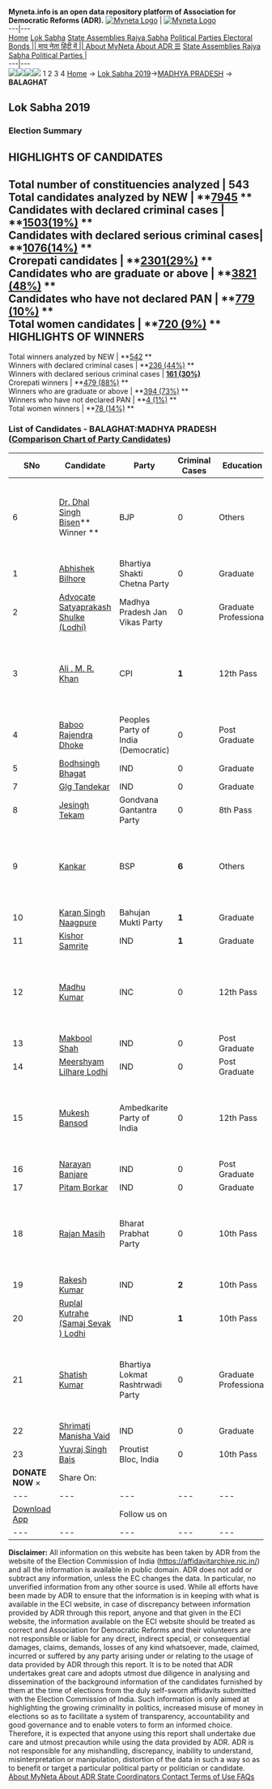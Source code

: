 **Myneta.info is an open data repository platform of Association for Democratic Reforms (ADR).**
[![Myneta Logo](https://www.myneta.info/lib/img/myneta-logo.png)](https://www.myneta.info/) | [![Myneta Logo](https://www.myneta.info/lib/img/adr-logo.png)](https://adrindia.org)  
---|---  
[Home](https://www.myneta.info/) [Lok Sabha](https://www.myneta.info/#ls "Lok Sabha") [ State Assemblies ](https://www.myneta.info/#sa "State Assemblies") [Rajya Sabha](https://www.myneta.info/#rs "Rajya Sabha") [Political Parties ](https://www.myneta.info/party "Political Parties") [ Electoral Bonds ](https://www.myneta.info/electoral_bonds "Electoral Bonds") [ || माय नेता हिंदी में || ](https://translate.google.co.in/translate?prev=hp&hl=en&js=y&u=www.myneta.info&sl=en&tl=hi&history_state0=) [ About MyNeta ](https://adrindia.org/content/about-myneta) [ About ADR ](https://adrindia.org/about-adr/who-we-are) [☰](javascript:void\(0\))
[ State Assemblies ](https://www.myneta.info/#sa "State Assemblies") [ Rajya Sabha ](https://www.myneta.info/#rs "Rajya Sabha") [ Political Parties ](https://www.myneta.info/party "Political Parties")
|   
---|---  
![](https://www.myneta.info/lib/img/banner/banner-1.png)![](https://www.myneta.info/lib/img/banner/banner-2.png)![](https://www.myneta.info/lib/img/banner/banner-3.png)![](https://www.myneta.info/lib/img/banner/banner-4.png)
1  2  3  4 
[Home](https://www.myneta.info/) → [Lok Sabha 2019](https://www.myneta.info/LokSabha2019/)→[MADHYA PRADESH](https://www.myneta.info/LokSabha2019/index.php?action=show_constituencies&state_id=45) → **BALAGHAT**
### 
## Lok Sabha 2019
###  Election Summary 
HIGHLIGHTS OF CANDIDATES  
---  
Total number of constituencies analyzed |  543   
Total candidates analyzed by NEW | **[7945](https://www.myneta.info/LokSabha2019/index.php?action=summary&subAction=candidates_analyzed&sort=candidate#summary) **  
Candidates with declared criminal cases | **[1503(19%)](https://www.myneta.info/LokSabha2019/index.php?action=summary&subAction=crime&sort=candidate#summary) **  
Candidates with declared serious criminal cases| **[1076(14%)](https://www.myneta.info/LokSabha2019/index.php?action=summary&subAction=serious_crime&sort=candidate#summary) **  
Crorepati candidates | **[2301(29%)](https://www.myneta.info/LokSabha2019/index.php?action=summary&subAction=crorepati&sort=candidate#summary) **  
Candidates who are graduate or above | **[3821 (48%)](https://www.myneta.info/LokSabha2019/index.php?action=summary&subAction=education&sort=candidate#summary) **  
Candidates who have not declared PAN | **[779 (10%)](https://www.myneta.info/LokSabha2019/index.php?action=summary&subAction=without_pan&sort=candidate#summary) **  
Total women candidates | **[720 (9%)](https://www.myneta.info/LokSabha2019/index.php?action=summary&subAction=women_candidate&sort=candidate#summary) **  
HIGHLIGHTS OF WINNERS  
---  
Total winners analyzed by NEW | **[542](https://www.myneta.info/LokSabha2019/index.php?action=summary&subAction=winner_analyzed&sort=candidate#summary) **  
Winners with declared criminal cases | **[236 (44%)](https://www.myneta.info/LokSabha2019/index.php?action=summary&subAction=winner_crime&sort=candidate#summary) **  
Winners with declared serious criminal cases | **[161 (30%)](https://www.myneta.info/LokSabha2019/index.php?action=summary&subAction=winner_serious_crime&sort=candidate#summary)**  
Crorepati winners | **[479 (88%)](https://www.myneta.info/LokSabha2019/index.php?action=summary&subAction=winner_crorepati&sort=candidate#summary) **  
Winners who are graduate or above | **[394 (73%)](https://www.myneta.info/LokSabha2019/index.php?action=summary&subAction=winner_education&sort=candidate#summary) **  
Winners who have not declared PAN | **[4 (1%)](https://www.myneta.info/LokSabha2019/index.php?action=summary&subAction=winner_without_pan&sort=candidate#summary) **  
Total women winners | **[78 (14%)](https://www.myneta.info/LokSabha2019/index.php?action=summary&subAction=winner_women&sort=candidate#summary) **  
### List of Candidates - BALAGHAT:MADHYA PRADESH ([Comparison Chart of Party Candidates](https://www.myneta.info/LokSabha2019/comparisonchart.php?constituency_id=657))
SNo | Candidate| Party| Criminal Cases| Education| Age| Total Assets| Liabilities  
---|---|---|---|---|---|---|---  
6  | [Dr. Dhal Singh Bisen](https://www.myneta.info/LokSabha2019/candidate.php?candidate_id=10330)** Winner ** | BJP | 0 | Others| 66 | ![](https://myneta.info/image_v2.php?myneta_folder=LokSabha2019&candidate_id=10330&col=ta) | ![](https://myneta.info/image_v2.php?myneta_folder=LokSabha2019&candidate_id=10330&col=lia)  
1  | [Abhishek Bilhore](https://www.myneta.info/LokSabha2019/candidate.php?candidate_id=10329) | Bhartiya Shakti Chetna Party | 0 | Graduate| 25 | Rs 20,06,750 ~ 20 Lacs+ | Rs 0 ~   
2  | [Advocate Satyaprakash Shulke (Lodhi)](https://www.myneta.info/LokSabha2019/candidate.php?candidate_id=10635) | Madhya Pradesh Jan Vikas Party | 0 | Graduate Professional| 40 | Rs 5,50,000 ~ 5 Lacs+ | Rs 0 ~   
3  | [Ali . M. R. Khan](https://www.myneta.info/LokSabha2019/candidate.php?candidate_id=10333) | CPI | **1** | 12th Pass| 62 | ![](https://myneta.info/image_v2.php?myneta_folder=LokSabha2019&candidate_id=10333&col=ta) | ![](https://myneta.info/image_v2.php?myneta_folder=LokSabha2019&candidate_id=10333&col=lia)  
4  | [Baboo Rajendra Dhoke](https://www.myneta.info/LokSabha2019/candidate.php?candidate_id=10636) | Peoples Party of India (Democratic) | 0 | Post Graduate| 62 | Rs 1,18,47,800 ~ 1 Crore+ | Rs 0 ~   
5  | [Bodhsingh Bhagat](https://www.myneta.info/LokSabha2019/candidate.php?candidate_id=10637) | IND | 0 | Graduate| 62 | Rs 4,42,44,840 ~ 4 Crore+ | Rs 0 ~   
7  | [Glg Tandekar](https://www.myneta.info/LokSabha2019/candidate.php?candidate_id=10638) | IND | 0 | Graduate| 43 | Rs 19,27,853 ~ 19 Lacs+ | Rs 0 ~   
8  | [Jesingh Tekam](https://www.myneta.info/LokSabha2019/candidate.php?candidate_id=10331) | Gondvana Gantantra Party | 0 | 8th Pass| 68 | Rs 1,58,10,660 ~ 1 Crore+ | Rs 8,50,000 ~ 8 Lacs+  
9  | [Kankar](https://www.myneta.info/LokSabha2019/candidate.php?candidate_id=10334) | BSP | **6** | Others| 68 | ![](https://myneta.info/image_v2.php?myneta_folder=LokSabha2019&candidate_id=10334&col=ta) | ![](https://myneta.info/image_v2.php?myneta_folder=LokSabha2019&candidate_id=10334&col=lia)  
10  | [Karan Singh Naagpure](https://www.myneta.info/LokSabha2019/candidate.php?candidate_id=10639) | Bahujan Mukti Party | **1** | Graduate| 38 | Rs 11,37,052 ~ 11 Lacs+ | Rs 6,000 ~ 6 Thou+  
11  | [Kishor Samrite](https://www.myneta.info/LokSabha2019/candidate.php?candidate_id=10640) | IND | **1** | Graduate| 56 | Rs 21,47,000 ~ 21 Lacs+ | Rs 0 ~   
12  | [Madhu Kumar](https://www.myneta.info/LokSabha2019/candidate.php?candidate_id=10332) | INC | 0 | 12th Pass| 53 | ![](https://myneta.info/image_v2.php?myneta_folder=LokSabha2019&candidate_id=10332&col=ta) | ![](https://myneta.info/image_v2.php?myneta_folder=LokSabha2019&candidate_id=10332&col=lia)  
13  | [Makbool Shah](https://www.myneta.info/LokSabha2019/candidate.php?candidate_id=10641) | IND | 0 | Post Graduate| 63 | Rs 90,000 ~ 90 Thou+ | Rs 0 ~   
14  | [Meershyam Lilhare Lodhi](https://www.myneta.info/LokSabha2019/candidate.php?candidate_id=10643) | IND | 0 | Post Graduate| 47 | Rs 24,95,312 ~ 24 Lacs+ | Rs 0 ~   
15  | [Mukesh Bansod](https://www.myneta.info/LokSabha2019/candidate.php?candidate_id=10644) | Ambedkarite Party of India | 0 | 12th Pass| 38 | ![](https://myneta.info/image_v2.php?myneta_folder=LokSabha2019&candidate_id=10644&col=ta) | ![](https://myneta.info/image_v2.php?myneta_folder=LokSabha2019&candidate_id=10644&col=lia)  
16  | [Narayan Banjare](https://www.myneta.info/LokSabha2019/candidate.php?candidate_id=10645) | IND | 0 | Post Graduate| 53 | Rs 1,97,000 ~ 1 Lacs+ | Rs 0 ~   
17  | [Pitam Borkar](https://www.myneta.info/LokSabha2019/candidate.php?candidate_id=10646) | IND | 0 | Graduate| 44 | Rs 72,000 ~ 72 Thou+ | Rs 0 ~   
18  | [Rajan Masih](https://www.myneta.info/LokSabha2019/candidate.php?candidate_id=10647) | Bharat Prabhat Party | 0 | 10th Pass| 62 | ![](https://myneta.info/image_v2.php?myneta_folder=LokSabha2019&candidate_id=10647&col=ta) | ![](https://myneta.info/image_v2.php?myneta_folder=LokSabha2019&candidate_id=10647&col=lia)  
19  | [Rakesh Kumar](https://www.myneta.info/LokSabha2019/candidate.php?candidate_id=10648) | IND | **2** | 10th Pass| 29 | Rs 6,72,000 ~ 6 Lacs+ | Rs 0 ~   
20  | [Ruplal Kutrahe (Samaj Sevak ) Lodhi](https://www.myneta.info/LokSabha2019/candidate.php?candidate_id=10649) | IND | **1** | 10th Pass| 39 | Rs 2,28,405 ~ 2 Lacs+ | Rs 50,000 ~ 50 Thou+  
21  | [Shatish Kumar](https://www.myneta.info/LokSabha2019/candidate.php?candidate_id=10335) | Bhartiya Lokmat Rashtrwadi Party | 0 | Graduate Professional| 39 | ![](https://myneta.info/image_v2.php?myneta_folder=LokSabha2019&candidate_id=10335&col=ta) | ![](https://myneta.info/image_v2.php?myneta_folder=LokSabha2019&candidate_id=10335&col=lia)  
22  | [Shrimati Manisha Vaid](https://www.myneta.info/LokSabha2019/candidate.php?candidate_id=10650) | IND | 0 | Graduate| 45 | Rs 1,28,80,000 ~ 1 Crore+ | Rs 54,70,000 ~ 54 Lacs+  
23  | [Yuvraj Singh Bais](https://www.myneta.info/LokSabha2019/candidate.php?candidate_id=10328) | Proutist Bloc, India | 0 | 10th Pass| 65 | Rs 7,85,600 ~ 7 Lacs+ | Rs 5,000 ~ 5 Thou+  
|  **DONATE NOW** × |  Share On:  | [](https://api.whatsapp.com/send?text=https%3A%2F%2Fmyneta.info%2Fpunjab2022%2Findex.php%3Faction%3Dshow_constituencies%26state_id%3D19) | [](https://www.facebook.com/sharer/sharer.php?u=https%3A%2F%2Fmyneta.info%2Fpunjab2022%2Findex.php%3Faction%3Dshow_constituencies%26state_id%3D19) | [](https://twitter.com/share?url=https%3A%2F%2Fmyneta.info%2Fpunjab2022%2Findex.php%3Faction%3Dshow_constituencies%26state_id%3D19)  
---|---|---|---|---  
| [ Download App ](https://play.google.com/store/apps/details?id=com.webrosoft.myneta1&pcampaignid=pcampaignidMKT-Other-global-all-co-prtnr-py-PartBadge-Mar2515-1) | [](https://play.google.com/store/apps/details?id=com.webrosoft.myneta1&pcampaignid=pcampaignidMKT-Other-global-all-co-prtnr-py-PartBadge-Mar2515-1) |  Follow us on  | [](https://www.facebook.com/adrindia.org/) | [](https://twitter.com/adrspeaks) | [](https://groups.google.com/g/national-election-watch?hl=en&pli=1) | [](https://www.instagram.com/adrspeaks/) | [](https://www.youtube.com/user/adrspeaks) | [](https://sharechat.com/profile/adrspeaks)  
---|---|---|---|---|---|---|---|---  
**Disclaimer:** All information on this website has been taken by ADR from the website of the Election Commission of India (https://affidavitarchive.nic.in/) and all the information is available in public domain. ADR does not add or subtract any information, unless the EC changes the data. In particular, no unverified information from any other source is used. While all efforts have been made by ADR to ensure that the information is in keeping with what is available in the ECI website, in case of discrepancy between information provided by ADR through this report, anyone and that given in the ECI website, the information available on the ECI website should be treated as correct and Association for Democratic Reforms and their volunteers are not responsible or liable for any direct, indirect special, or consequential damages, claims, demands, losses of any kind whatsoever, made, claimed, incurred or suffered by any party arising under or relating to the usage of data provided by ADR through this report. It is to be noted that ADR undertakes great care and adopts utmost due diligence in analysing and dissemination of the background information of the candidates furnished by them at the time of elections from the duly self-sworn affidavits submitted with the Election Commission of India. Such information is only aimed at highlighting the growing criminality in politics, increased misuse of money in elections so as to facilitate a system of transparency, accountability and good governance and to enable voters to form an informed choice. Therefore, it is expected that anyone using this report shall undertake due care and utmost precaution while using the data provided by ADR. ADR is not responsible for any mishandling, discrepancy, inability to understand, misinterpretation or manipulation, distortion of the data in such a way so as to benefit or target a particular political party or politician or candidate. 
[ About MyNeta ](https://adrindia.org/content/about-myneta) [ About ADR ](https://adrindia.org/about-adr/who-we-are) [ State Coordinators ](https://adrindia.org/about-adr/state-coordinators) [ Contact ](https://adrindia.org/contact-us) [ Terms of Use ](https://adrindia.org/content/adr-terms-use) [ FAQs ](https://adrindia.org/content/faqs)
